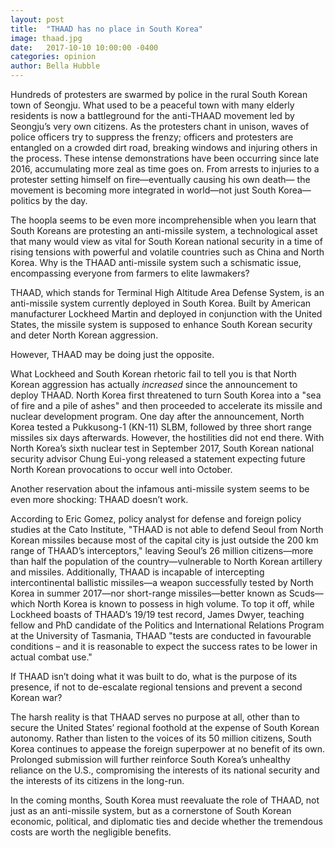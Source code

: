 ```yaml
---
layout: post
title:  "THAAD has no place in South Korea"
image: thaad.jpg
date:   2017-10-10 10:00:00 -0400
categories: opinion
author: Bella Hubble
---
```

Hundreds of protesters are swarmed by police in the rural South Korean town of Seongju. What used to be a peaceful town with many elderly residents is now a battleground for the anti-THAAD movement led by Seongju’s very own citizens. As the protesters chant in unison, waves of police officers try to suppress the frenzy; officers and protesters are entangled on a crowded dirt road, breaking windows and injuring others in the process. These intense demonstrations have been occurring since late 2016, accumulating more zeal as time goes on. From arrests to injuries to a protester setting himself on fire—eventually causing his own death— the movement is becoming more integrated in world—not just South Korea—politics by the day.

The hoopla seems to be even more incomprehensible when you learn that South Koreans are protesting an anti-missile system, a technological asset that many would view as vital for South Korean national security in a time of rising tensions with powerful and volatile countries such as China and North Korea. Why is the THAAD anti-missile system such a schismatic issue, encompassing everyone from farmers to elite lawmakers?

THAAD, which stands for Terminal High Altitude Area Defense System, is an anti-missile system currently deployed in South Korea. Built by American manufacturer Lockheed Martin and deployed in conjunction with the United States, the missile system is supposed to enhance South Korean security and deter North Korean aggression.

However, THAAD may be doing just the opposite.

What Lockheed and South Korean rhetoric fail to tell you is that North Korean aggression has actually _increased_ since the announcement to deploy THAAD. North Korea first threatened to turn South Korea into a "sea of fire and a pile of ashes" and then proceeded to accelerate its missile and nuclear development program. One day after the announcement, North Korea tested a Pukkusong-1 (KN-11) SLBM, followed by three short range missiles six days afterwards. However, the hostilities did not end there. With North Korea’s sixth nuclear test in September 2017, South Korean national security advisor Chung Eui-yong released a statement expecting future North Korean provocations to occur well into October.

Another reservation about the infamous anti-missile system seems to be even more shocking: THAAD doesn’t work.

According to Eric Gomez, policy analyst for defense and foreign policy studies at the Cato Institute, "THAAD is not able to defend Seoul from North Korean missiles because most of the capital city is just outside the 200 km range of THAAD’s interceptors," leaving Seoul’s 26 million citizens—more than half the population of the country—vulnerable to North Korean artillery and missiles. Additionally, THAAD is incapable of intercepting intercontinental ballistic missiles—a weapon successfully tested by North Korea in summer 2017—nor short-range missiles—better known as Scuds—which North Korea is known to possess in high volume. To top it off, while Lockheed boasts of THAAD’s 19/19 test record, James Dwyer, teaching fellow and PhD candidate of the Politics and International Relations Program at the University of Tasmania, THAAD "tests are conducted in favourable conditions – and it is reasonable to expect the success rates to be lower in actual combat use."

If THAAD isn’t doing what it was built to do, what is the purpose of its presence, if not to de-escalate regional tensions and prevent a second Korean war?  

The harsh reality is that THAAD serves no purpose at all, other than to secure the United States’ regional foothold at the expense of South Korean autonomy. Rather than listen to the voices of its 50 million citizens, South Korea continues to appease the foreign superpower at no benefit of its own. Prolonged submission will further reinforce South Korea’s unhealthy reliance on the U.S., compromising the interests of its national security and the interests of its citizens in the long-run.

In the coming months, South Korea must reevaluate the role of THAAD, not just as an anti-missile system, but as a cornerstone of South Korean economic, political, and diplomatic ties and decide whether the tremendous costs are worth the negligible benefits.
